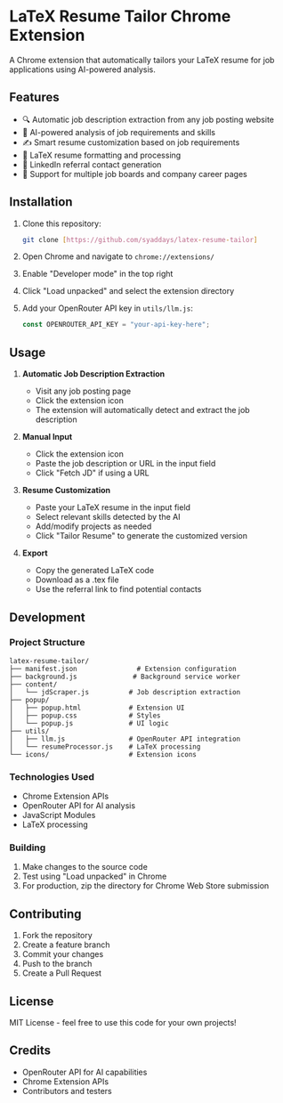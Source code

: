 # LaTeX Resume Tailor Chrome Extension

A Chrome extension that automatically tailors your LaTeX resume for job applications using AI-powered analysis.

## Features

- 🔍 Automatic job description extraction from any job posting website
- 🤖 AI-powered analysis of job requirements and skills
- ✍️ Smart resume customization based on job requirements
- 📄 LaTeX resume formatting and processing
- 🔗 LinkedIn referral contact generation
- 💼 Support for multiple job boards and company career pages

## Installation

1. Clone this repository:
   ```bash
   git clone [https://github.com/syaddays/latex-resume-tailor]
   ```

2. Open Chrome and navigate to `chrome://extensions/`

3. Enable "Developer mode" in the top right

4. Click "Load unpacked" and select the extension directory

5. Add your OpenRouter API key in `utils/llm.js`:
   ```javascript
   const OPENROUTER_API_KEY = "your-api-key-here";
   ```

## Usage

1. **Automatic Job Description Extraction**
   - Visit any job posting page
   - Click the extension icon
   - The extension will automatically detect and extract the job description

2. **Manual Input**
   - Click the extension icon
   - Paste the job description or URL in the input field
   - Click "Fetch JD" if using a URL

3. **Resume Customization**
   - Paste your LaTeX resume in the input field
   - Select relevant skills detected by the AI
   - Add/modify projects as needed
   - Click "Tailor Resume" to generate the customized version

4. **Export**
   - Copy the generated LaTeX code
   - Download as a .tex file
   - Use the referral link to find potential contacts

## Development

### Project Structure
```
latex-resume-tailor/
├── manifest.json               # Extension configuration
├── background.js              # Background service worker
├── content/
│   └── jdScraper.js          # Job description extraction
├── popup/
│   ├── popup.html            # Extension UI
│   ├── popup.css             # Styles
│   └── popup.js              # UI logic
├── utils/
│   ├── llm.js                # OpenRouter API integration
│   └── resumeProcessor.js    # LaTeX processing
└── icons/                    # Extension icons
```

### Technologies Used
- Chrome Extension APIs
- OpenRouter API for AI analysis
- JavaScript Modules
- LaTeX processing

### Building
1. Make changes to the source code
2. Test using "Load unpacked" in Chrome
3. For production, zip the directory for Chrome Web Store submission

## Contributing
1. Fork the repository
2. Create a feature branch
3. Commit your changes
4. Push to the branch
5. Create a Pull Request

## License
MIT License - feel free to use this code for your own projects!

## Credits
- OpenRouter API for AI capabilities
- Chrome Extension APIs
- Contributors and testers
